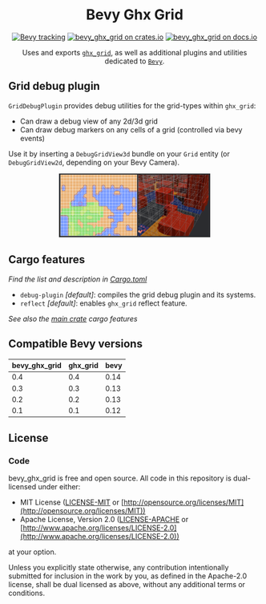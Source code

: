 <div align="center">

# Bevy Ghx Grid

[![Bevy tracking](https://img.shields.io/badge/Bevy%20tracking-released%20version-lightblue)](https://github.com/bevyengine/bevy/blob/main/docs/plugins_guidelines.md#main-branch-tracking)
[![bevy_ghx_grid on crates.io](https://img.shields.io/crates/v/bevy_ghx_grid)](https://crates.io/crates/bevy_ghx_grid)
[![bevy_ghx_grid on docs.io](https://docs.rs/bevy_ghx_grid/badge.svg)](https://docs.rs/bevy_ghx_grid)

Uses and exports [`ghx_grid`](https://github.com/Henauxg/ghx_grid), as well as additional plugins and utilities dedicated to [`Bevy`](https://github.com/bevyengine/bevy).

</div>

## Grid debug plugin

`GridDebugPlugin` provides debug utilities for the grid-types within `ghx_grid`:
  - Can draw a debug view of any 2d/3d grid
  - Can draw debug markers on any cells of a grid (controlled via bevy events)

Use it by inserting a `DebugGridView3d` bundle on your `Grid` entity (or `DebugGridView2d`, depending on your Bevy Camera).

<p align="center">
  <img alt="debug_grid_and_markers" src="docs/assets/debug_grid_and_markers.png" width="60%">
</p>

## Cargo features

*Find the list and description in [Cargo.toml](Cargo.toml)*

- `debug-plugin` *[default]*: compiles the grid debug plugin and its systems.
- `reflect` *[default]*: enables `ghx_grid` reflect feature.

*See also the [main crate](https://github.com/Henauxg/ghx_grid#cargo-features) cargo features*

## Compatible Bevy versions

| **bevy_ghx_grid** | **ghx_grid** | **bevy** |
| :---------------- | :----------- | :------- |
| 0.4               | 0.4          | 0.14     |
| 0.3               | 0.3          | 0.13     |
| 0.2               | 0.2          | 0.13     |
| 0.1               | 0.1          | 0.12     |

## License

### Code

bevy_ghx_grid is free and open source. All code in this repository is dual-licensed under either:

* MIT License ([LICENSE-MIT](LICENSE-MIT) or [http://opensource.org/licenses/MIT](http://opensource.org/licenses/MIT))
* Apache License, Version 2.0 ([LICENSE-APACHE](LICENSE-APACHE) or [http://www.apache.org/licenses/LICENSE-2.0](http://www.apache.org/licenses/LICENSE-2.0))

at your option.

Unless you explicitly state otherwise, any contribution intentionally submitted for inclusion in the work by you, as defined in the Apache-2.0 license, shall be dual licensed as above, without any additional terms or conditions.
